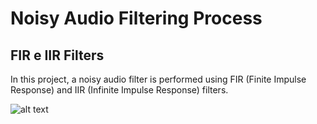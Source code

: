 # Noisy Audio Filtering Process
## FIR e IIR Filters

In this project, a noisy audio filter is performed using FIR (Finite Impulse Response) and IIR (Infinite Impulse Response) filters.

![alt text](https://github.com/mfaysoares/Matlab-Codes/blob/master/FIR_IIR_audio_filter/guide.png)
